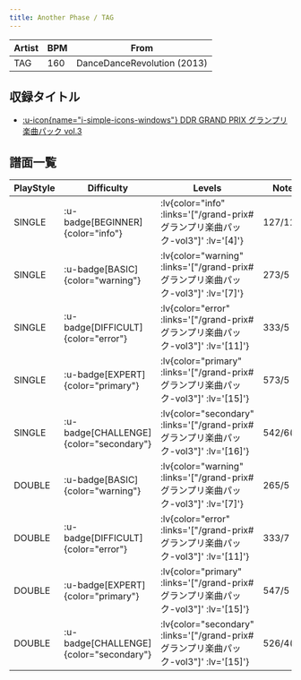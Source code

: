 ```yaml
---
title: Another Phase / TAG
---
```


|Artist|BPM|From|
|------|---|----|
|TAG|160|DanceDanceRevolution (2013)|

## 収録タイトル

- [ :u-icon{name="i-simple-icons-windows"} DDR GRAND PRIX グランプリ楽曲パック vol.3](/grand-prix#グランプリ楽曲パック-vol3)

## 譜面一覧

|PlayStyle|Difficulty|Levels|Notes|Movie|
|---------|----------|------|-----|-----|
|SINGLE| :u-badge[BEGINNER]{color="info"} | :lv{color="info" :links='["/grand-prix#グランプリ楽曲パック-vol3"]' :lv='[4]'} |127/11        ||
|SINGLE| :u-badge[BASIC]{color="warning"} | :lv{color="warning" :links='["/grand-prix#グランプリ楽曲パック-vol3"]' :lv='[7]'} |273/5||
|SINGLE| :u-badge[DIFFICULT]{color="error"} | :lv{color="error" :links='["/grand-prix#グランプリ楽曲パック-vol3"]' :lv='[11]'} |333/5||
|SINGLE| :u-badge[EXPERT]{color="primary"} | :lv{color="primary" :links='["/grand-prix#グランプリ楽曲パック-vol3"]' :lv='[15]'} |573/5||
|SINGLE| :u-badge[CHALLENGE]{color="secondary"} | :lv{color="secondary" :links='["/grand-prix#グランプリ楽曲パック-vol3"]' :lv='[16]'} |542/6(41)||
|DOUBLE| :u-badge[BASIC]{color="warning"} | :lv{color="warning" :links='["/grand-prix#グランプリ楽曲パック-vol3"]' :lv='[7]'} |265/5||
|DOUBLE| :u-badge[DIFFICULT]{color="error"} | :lv{color="error" :links='["/grand-prix#グランプリ楽曲パック-vol3"]' :lv='[11]'} |333/7||
|DOUBLE| :u-badge[EXPERT]{color="primary"} | :lv{color="primary" :links='["/grand-prix#グランプリ楽曲パック-vol3"]' :lv='[15]'} |547/5||
|DOUBLE| :u-badge[CHALLENGE]{color="secondary"} | :lv{color="secondary" :links='["/grand-prix#グランプリ楽曲パック-vol3"]' :lv='[15]'} |526/4(34)||
